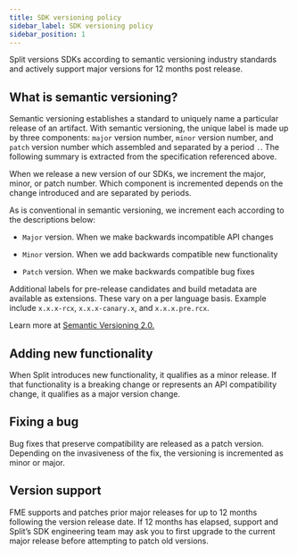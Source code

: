 ```yaml
---
title: SDK versioning policy
sidebar_label: SDK versioning policy
sidebar_position: 1
---
```


<p>
  <button hidden style={{borderRadius:'8px', border:'1px', fontFamily:'Courier New', fontWeight:'800', textAlign:'left'}}> help.split.io link: https://help.split.io/hc/en-us/articles/360038143771-SDK-versioning-policy </button>
</p>

Split versions SDKs according to semantic versioning industry standards and actively support major versions for 12 months post release.

## What is semantic versioning?

Semantic versioning establishes a standard to uniquely name a particular release of an artifact. With semantic versioning, the unique label is made up by three components: `major` version number, `minor` version number, and `patch` version number which assembled and separated by a period `.`. The following summary is extracted from the specification referenced above.

When we release a new version of our SDKs, we increment the major, minor, or patch number.  Which component is incremented depends on the change introduced and are separated by periods.

As is conventional in semantic versioning, we increment each according to the descriptions below:

 * `Major` version. When we make backwards incompatible API changes

 * `Minor` version. When we add backwards compatible new functionality

 * `Patch` version. When we make backwards compatible bug fixes

Additional labels for pre-release candidates and build metadata are available as extensions.  These vary on a per language basis.  Example include `x.x.x-rcx`, `x.x.x-canary.x`, and `x.x.x.pre.rcx`.

Learn more at [Semantic Versioning 2.0.](https://semver.org)

## Adding new functionality

When Split introduces new functionality, it qualifies as a minor release. If that functionality is a breaking change or represents an API compatibility change, it qualifies as a major version change.

## Fixing a bug

Bug fixes that preserve compatibility are released as a patch version. Depending on the invasiveness of the fix, the versioning is incremented as minor or major.

## Version support

FME supports and patches prior major releases for up to 12 months following the version release date. If 12 months has elapsed, support and Split’s SDK engineering team may ask you to first upgrade to the current major release before attempting to patch old versions.